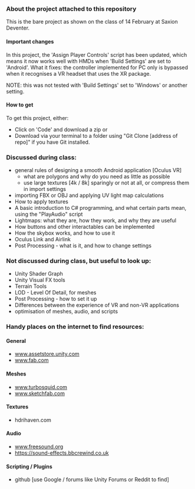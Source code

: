 ### About the project attached to this repository
This is the bare project as shown on the class of 14 February at Saxion Deventer. 

#### Important changes
In this project, the 'Assign Player Controls' script has been updated, which means it now works well with HMDs when 'Build Settings' are set to 'Android'.
What it fixes: the controller implemented for PC only is bypassed when it recognises a VR headset that uses the XR package.

NOTE: this was not tested with 'Build Settings' set to 'Windows' or another setting.

#### How to get
To get this project, either:
- Click on 'Code' and download a zip
or
- Download via your terminal to a folder using "Git Clone [address of repo]" if you have Git installed.

### Discussed during class:
- general rules of designing a smooth Android application [Oculus VR]
  - what are polygons and why do you need as little as possible
  - use large textures [4k / 8k] sparingly or not at all, or compress them in import settings
- importing FBX or OBJ and applying UV light map calculations
- How to apply textures
- A basic introduction to C# programming, and what certain parts mean, using the "PlayAudio" script
- Lightmaps: what they are, how they work, and why they are useful
- How buttons and other interactables can be implemented
- How the skybox works, and how to use it
- Oculus Link and Airlink
- Post Processing - what is it, and how to change settings

### Not discussed during class, but useful to look up:
- Unity Shader Graph
- Unity Visual FX tools
- Terrain Tools
- LOD - Level Of Detail, for meshes
- Post Processing - how to set it up
- Differences between the experience of VR and non-VR applications
- optimisation of meshes, audio, and scripts

### Handy places on the internet to find resources:

#### General
- www.assetstore.unity.com
- www.fab.com

#### Meshes
- www.turbosquid.com
- www.sketchfab.com

#### Textures
- hdrihaven.com

#### Audio
- www.freesound.org
- https://sound-effects.bbcrewind.co.uk

#### Scripting / Plugins
- github [use Google / forums like Unity Forums or Reddit to find]
